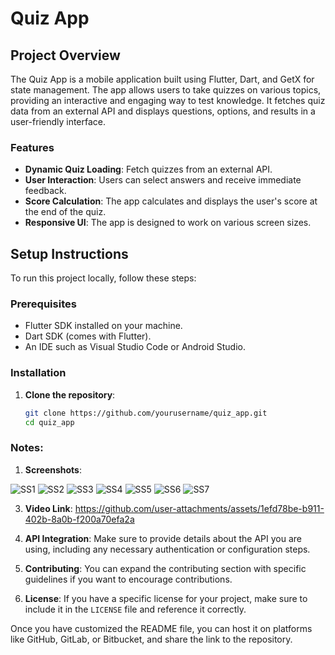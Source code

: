# Quiz App

## Project Overview

The Quiz App is a mobile application built using Flutter, Dart, and GetX for state management. The app allows users to take quizzes on various topics, providing an interactive and engaging way to test knowledge. It fetches quiz data from an external API and displays questions, options, and results in a user-friendly interface.

### Features

- **Dynamic Quiz Loading**: Fetch quizzes from an external API.
- **User  Interaction**: Users can select answers and receive immediate feedback.
- **Score Calculation**: The app calculates and displays the user's score at the end of the quiz.
- **Responsive UI**: The app is designed to work on various screen sizes.

## Setup Instructions

To run this project locally, follow these steps:

### Prerequisites

- Flutter SDK installed on your machine.
- Dart SDK (comes with Flutter).
- An IDE such as Visual Studio Code or Android Studio.

### Installation

1. **Clone the repository**:
   ```bash
   git clone https://github.com/yourusername/quiz_app.git
   cd quiz_app


### Notes:

1. **Screenshots**:
   
![SS1](https://github.com/user-attachments/assets/f7ebf638-d931-4885-ba1a-c321dd1e04f8)       ![SS2](https://github.com/user-attachments/assets/22cc2c5e-69e9-48ec-8d28-4a1f0ce1a030)
![SS3](https://github.com/user-attachments/assets/51e9e5b7-99c5-4c30-a9db-a74dcf23f8d5)       ![SS4](https://github.com/user-attachments/assets/9f91fd82-1060-4b3c-92e1-aede0d54e9bd)
![SS5](https://github.com/user-attachments/assets/df7c5248-05aa-4b84-ae45-0f85dbbdcde5)       ![SS6](https://github.com/user-attachments/assets/28d27027-fe23-43c7-88c6-94bc439d5d8d)
![SS7](https://github.com/user-attachments/assets/c8ce0d51-9635-4184-9daa-20f0deb85550)

3. **Video Link**: 
https://github.com/user-attachments/assets/1efd78be-b911-402b-8a0b-f200a70efa2a

4. **API Integration**: Make sure to provide details about the API you are using, including any necessary authentication or configuration steps.

5. **Contributing**: You can expand the contributing section with specific guidelines if you want to encourage contributions.

6. **License**: If you have a specific license for your project, make sure to include it in the `LICENSE` file and reference it correctly.

Once you have customized the README file, you can host it on platforms like GitHub, GitLab, or Bitbucket, and share the link to the repository.
